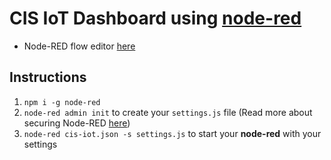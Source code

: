 # CIS IoT Dashboard using [node-red](https://nodered.org/)

- Node-RED flow editor [here](https://nodered.khoiuna.info/)

## Instructions
1. `npm i -g node-red`
2. `node-red admin init` to create your `settings.js` file (Read more about securing Node-RED [here](https://nodered.org/docs/user-guide/runtime/securing-node-red#generating-the-password-hash))
3. `node-red cis-iot.json -s settings.js` to start your **node-red** with your settings


